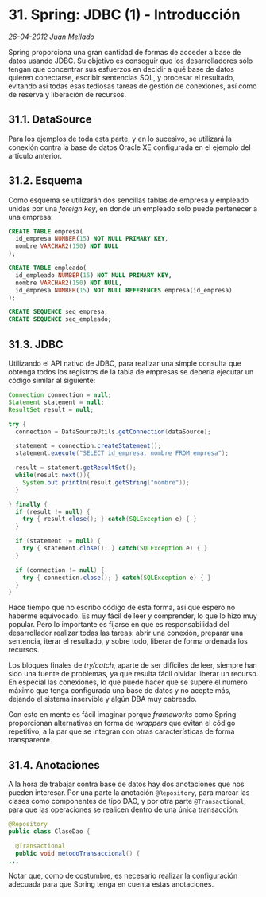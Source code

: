 # 31. Spring: JDBC (1) - Introducción

_26-04-2012_ _Juan Mellado_

Spring proporciona una gran cantidad de formas de acceder a base de datos usando JDBC. Su objetivo es conseguir que los desarrolladores sólo tengan que concentrar sus esfuerzos en decidir a qué base de datos quieren conectarse, escribir sentencias SQL, y procesar el resultado, evitando así todas esas tediosas tareas de gestión de conexiones, así como de reserva y liberación de recursos.

## 31.1. DataSource

Para los ejemplos de toda esta parte, y en lo sucesivo, se utilizará la conexión contra la base de datos Oracle XE configurada en el ejemplo del artículo anterior.

## 31.2. Esquema

Como esquema se utilizarán dos sencillas tablas de empresa y empleado unidas por una _foreign key_, en donde un empleado sólo puede pertenecer a una empresa:

```sql
CREATE TABLE empresa(
  id_empresa NUMBER(15) NOT NULL PRIMARY KEY,
  nombre VARCHAR2(150) NOT NULL
);

CREATE TABLE empleado(
  id_empleado NUMBER(15) NOT NULL PRIMARY KEY,
  nombre VARCHAR2(150) NOT NULL,
  id_empresa NUMBER(15) NOT NULL REFERENCES empresa(id_empresa)
);

CREATE SEQUENCE seq_empresa;
CREATE SEQUENCE seq_empleado;
```

## 31.3. JDBC

Utilizando el API nativo de JDBC, para realizar una simple consulta que obtenga todos los registros de la tabla de empresas se debería ejecutar un código similar al siguiente:

```java
Connection connection = null;
Statement statement = null;
ResultSet result = null;

try {
  connection = DataSourceUtils.getConnection(dataSource);

  statement = connection.createStatement();
  statement.execute("SELECT id_empresa, nombre FROM empresa");

  result = statement.getResultSet();
  while(result.next()){
    System.out.println(result.getString("nombre"));
  }

} finally {
  if (result != null) {
    try { result.close(); } catch(SQLException e) { }
  }

  if (statement != null) {
    try { statement.close(); } catch(SQLException e) { }
  }

  if (connection != null) {
    try { connection.close(); } catch(SQLException e) { }
  }
}
```

Hace tiempo que no escribo código de esta forma, así que espero no haberme equivocado. Es muy fácil de leer y comprender, lo que lo hizo muy popular. Pero lo importante es fijarse en que es responsabilidad del desarrollador realizar todas las tareas: abrir una conexión, preparar una sentencia, iterar el resultado, y sobre todo, liberar de forma ordenada los recursos.

Los bloques finales de _try/catch_, aparte de ser difíciles de leer, siempre han sido una fuente de problemas, ya que resulta fácil olvidar liberar un recurso. En especial las conexiones, lo que puede hacer que se supere el número máximo que tenga configurada una base de datos y no acepte más, dejando el sistema inservible y algún DBA muy cabreado.

Con esto en mente es fácil imaginar porque _frameworks_ como Spring proporcionan alternativas en forma de _wrappers_ que evitan el código repetitivo, a la par que se integran con otras características de forma transparente.

## 31.4. Anotaciones

A la hora de trabajar contra base de datos hay dos anotaciones que nos pueden interesar. Por una parte la anotación ```@Repository```, para marcar las clases como componentes de tipo DAO, y por otra parte ```@Transactional```, para que las operaciones se realicen dentro de una única transacción:

```java
@Repository
public class ClaseDao {

  @Transactional
  public void metodoTransaccional() {
...
```

Notar que, como de costumbre, es necesario realizar la configuración adecuada para que Spring tenga en cuenta estas anotaciones.
